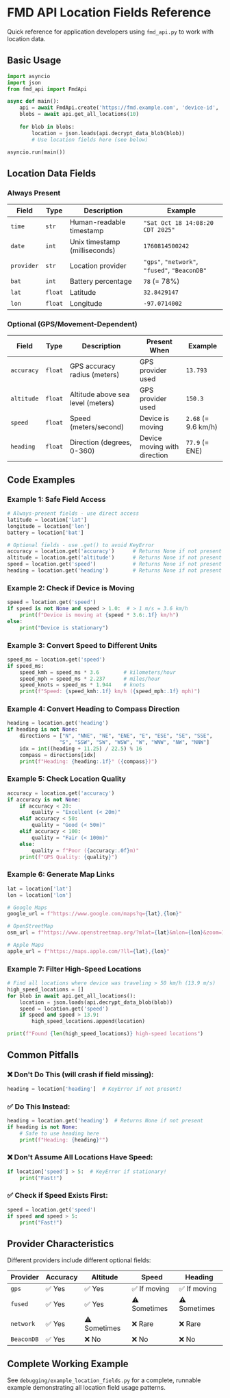 # FMD API Location Fields Reference

Quick reference for application developers using `fmd_api.py` to work with location data.

## Basic Usage

```python
import asyncio
import json
from fmd_api import FmdApi

async def main():
    api = await FmdApi.create('https://fmd.example.com', 'device-id', 'password')
    blobs = await api.get_all_locations(10)
    
    for blob in blobs:
        location = json.loads(api.decrypt_data_blob(blob))
        # Use location fields here (see below)

asyncio.run(main())
```

## Location Data Fields

### Always Present

| Field | Type | Description | Example |
|-------|------|-------------|---------|
| `time` | `str` | Human-readable timestamp | `"Sat Oct 18 14:08:20 CDT 2025"` |
| `date` | `int` | Unix timestamp (milliseconds) | `1760814500242` |
| `provider` | `str` | Location provider | `"gps"`, `"network"`, `"fused"`, `"BeaconDB"` |
| `bat` | `int` | Battery percentage | `78` (= 78%) |
| `lat` | `float` | Latitude | `32.8429147` |
| `lon` | `float` | Longitude | `-97.0714002` |

### Optional (GPS/Movement-Dependent)

| Field | Type | Description | Present When | Example |
|-------|------|-------------|--------------|---------|
| `accuracy` | `float` | GPS accuracy radius (meters) | GPS provider used | `13.793` |
| `altitude` | `float` | Altitude above sea level (meters) | GPS provider used | `150.3` |
| `speed` | `float` | Speed (meters/second) | Device is moving | `2.68` (= 9.6 km/h) |
| `heading` | `float` | Direction (degrees, 0-360) | Device moving with direction | `77.9` (= ENE) |

## Code Examples

### Example 1: Safe Field Access

```python
# Always-present fields - use direct access
latitude = location['lat']
longitude = location['lon']
battery = location['bat']

# Optional fields - use .get() to avoid KeyError
accuracy = location.get('accuracy')      # Returns None if not present
altitude = location.get('altitude')      # Returns None if not present
speed = location.get('speed')            # Returns None if not present
heading = location.get('heading')        # Returns None if not present
```

### Example 2: Check if Device is Moving

```python
speed = location.get('speed')
if speed is not None and speed > 1.0:  # > 1 m/s = 3.6 km/h
    print(f"Device is moving at {speed * 3.6:.1f} km/h")
else:
    print("Device is stationary")
```

### Example 3: Convert Speed to Different Units

```python
speed_ms = location.get('speed')
if speed_ms:
    speed_kmh = speed_ms * 3.6        # kilometers/hour
    speed_mph = speed_ms * 2.237      # miles/hour
    speed_knots = speed_ms * 1.944    # knots
    print(f"Speed: {speed_kmh:.1f} km/h ({speed_mph:.1f} mph)")
```

### Example 4: Convert Heading to Compass Direction

```python
heading = location.get('heading')
if heading is not None:
    directions = ["N", "NNE", "NE", "ENE", "E", "ESE", "SE", "SSE",
                 "S", "SSW", "SW", "WSW", "W", "WNW", "NW", "NNW"]
    idx = int((heading + 11.25) / 22.5) % 16
    compass = directions[idx]
    print(f"Heading: {heading:.1f}° ({compass})")
```

### Example 5: Check Location Quality

```python
accuracy = location.get('accuracy')
if accuracy is not None:
    if accuracy < 20:
        quality = "Excellent (< 20m)"
    elif accuracy < 50:
        quality = "Good (< 50m)"
    elif accuracy < 100:
        quality = "Fair (< 100m)"
    else:
        quality = f"Poor ({accuracy:.0f}m)"
    print(f"GPS Quality: {quality}")
```

### Example 6: Generate Map Links

```python
lat = location['lat']
lon = location['lon']

# Google Maps
google_url = f"https://www.google.com/maps?q={lat},{lon}"

# OpenStreetMap
osm_url = f"https://www.openstreetmap.org/?mlat={lat}&mlon={lon}&zoom=16"

# Apple Maps
apple_url = f"https://maps.apple.com/?ll={lat},{lon}"
```

### Example 7: Filter High-Speed Locations

```python
# Find all locations where device was traveling > 50 km/h (13.9 m/s)
high_speed_locations = []
for blob in await api.get_all_locations():
    location = json.loads(api.decrypt_data_blob(blob))
    speed = location.get('speed')
    if speed and speed > 13.9:
        high_speed_locations.append(location)

print(f"Found {len(high_speed_locations)} high-speed locations")
```

## Common Pitfalls

### ❌ Don't Do This (will crash if field missing):
```python
heading = location['heading']  # KeyError if not present!
```

### ✅ Do This Instead:
```python
heading = location.get('heading')  # Returns None if not present
if heading is not None:
    # Safe to use heading here
    print(f"Heading: {heading}°")
```

### ❌ Don't Assume All Locations Have Speed:
```python
if location['speed'] > 5:  # KeyError if stationary!
    print("Fast!")
```

### ✅ Check if Speed Exists First:
```python
speed = location.get('speed')
if speed and speed > 5:
    print("Fast!")
```

## Provider Characteristics

Different providers include different optional fields:

| Provider | Accuracy | Altitude | Speed | Heading |
|----------|----------|----------|-------|---------|
| `gps` | ✅ Yes | ✅ Yes | ✅ If moving | ✅ If moving |
| `fused` | ✅ Yes | ✅ Yes | ⚠️ Sometimes | ⚠️ Sometimes |
| `network` | ✅ Yes | ⚠️ Sometimes | ❌ Rare | ❌ Rare |
| `BeaconDB` | ✅ Yes | ❌ No | ❌ No | ❌ No |

## Complete Working Example

See `debugging/example_location_fields.py` for a complete, runnable example demonstrating all location field usage patterns.
